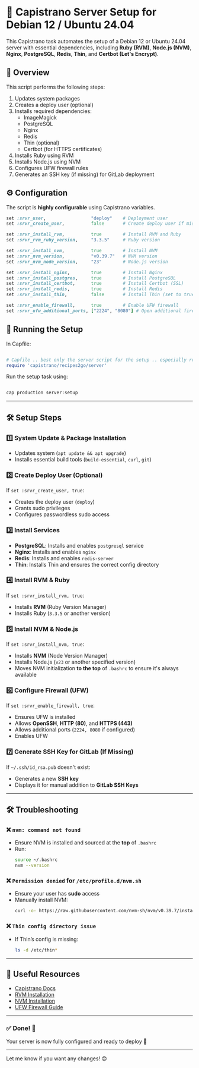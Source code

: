 # 🚀 Capistrano Server Setup for Debian 12 / Ubuntu 24.04

This Capistrano task automates the setup of a Debian 12 or Ubuntu 24.04 server with essential dependencies, including **Ruby (RVM)**, **Node.js (NVM)**, **Nginx**, **PostgreSQL**, **Redis**, **Thin**, and **Certbot (Let's Encrypt)**.

## 📜 Overview

This script performs the following steps:

1. Updates system packages
2. Creates a deploy user (optional)
3. Installs required dependencies:
   - ImageMagick
   - PostgreSQL
   - Nginx
   - Redis
   - Thin (optional)
   - Certbot (for HTTPS certificates)
4. Installs Ruby using RVM
5. Installs Node.js using NVM
6. Configures UFW firewall rules
7. Generates an SSH key (if missing) for GitLab deployment

## ⚙️ Configuration

The script is **highly configurable** using Capistrano variables.

```ruby
set :srvr_user,                 "deploy"    # Deployment user
set :srvr_create_user,          false       # Create deploy user if missing

set :srvr_install_rvm,          true        # Install RVM and Ruby
set :srvr_rvm_ruby_version,     "3.3.5"     # Ruby version

set :srvr_install_nvm,          true        # Install NVM
set :srvr_nvm_version,          "v0.39.7"   # NVM version
set :srvr_nvm_node_version,     "23"        # Node.js version

set :srvr_install_nginx,        true        # Install Nginx
set :srvr_install_postgres,     true        # Install PostgreSQL
set :srvr_install_certbot,      true        # Install Certbot (SSL)
set :srvr_install_redis,        true        # Install Redis
set :srvr_install_thin,         false       # Install Thin (set to true if needed)

set :srvr_enable_firewall,      true        # Enable UFW firewall
set :srvr_ufw_additional_ports, ["2224", "8080"] # Open additional firewall ports
```

## 🚀 Running the Setup

In Capfile:
```ruby

# Capfile .. best only the server script for the setup .. especially rvm would lead to issues before setup is done
require 'capistrano/recipes2go/server'

```

Run the setup task using:
```sh

cap production server:setup

```

---

## 🛠️ Setup Steps

### 1️⃣ System Update & Package Installation

- Updates system (`apt update && apt upgrade`)
- Installs essential build tools (`build-essential`, `curl`, `git`)

### 2️⃣ Create Deploy User (Optional)

If `set :srvr_create_user, true`:
- Creates the deploy user (`deploy`)
- Grants sudo privileges
- Configures passwordless sudo access

### 3️⃣ Install Services

- **PostgreSQL**: Installs and enables `postgresql` service
- **Nginx**: Installs and enables `nginx`
- **Redis**: Installs and enables `redis-server`
- **Thin**: Installs Thin and ensures the correct config directory

### 4️⃣ Install RVM & Ruby

If `set :srvr_install_rvm, true`:
- Installs **RVM** (Ruby Version Manager)
- Installs Ruby (`3.3.5` or another version)

### 5️⃣ Install NVM & Node.js

If `set :srvr_install_nvm, true`:
- Installs **NVM** (Node Version Manager)
- Installs Node.js (`v23` or another specified version)
- Moves NVM initialization **to the top** of `.bashrc` to ensure it's always available

### 6️⃣ Configure Firewall (UFW)

If `set :srvr_enable_firewall, true`:
- Ensures UFW is installed
- Allows **OpenSSH**, **HTTP (80)**, and **HTTPS (443)**
- Allows additional ports (`2224, 8080` if configured)
- Enables UFW

### 7️⃣ Generate SSH Key for GitLab (If Missing)

If `~/.ssh/id_rsa.pub` doesn't exist:
- Generates a new **SSH key**
- Displays it for manual addition to **GitLab SSH Keys**

---

## 🛠️ Troubleshooting

### ❌ `nvm: command not found`
- Ensure NVM is installed and sourced at the **top** of `.bashrc`
- Run:
  ```sh
  source ~/.bashrc
  nvm --version
  ```

### ❌ `Permission denied` for `/etc/profile.d/nvm.sh`
- Ensure your user has **sudo** access
- Manually install NVM:
  ```sh
  curl -o- https://raw.githubusercontent.com/nvm-sh/nvm/v0.39.7/install.sh | bash
  ```

### ❌ `Thin config directory issue`
- If Thin’s config is missing:
  ```sh
  ls -d /etc/thin*
  ```

---

## 🔗 Useful Resources

- [Capistrano Docs](https://capistranorb.com/documentation/getting-started/)
- [RVM Installation](https://rvm.io/)
- [NVM Installation](https://github.com/nvm-sh/nvm)
- [UFW Firewall Guide](https://wiki.ubuntu.com/UncomplicatedFirewall)

---

### ✅ **Done!** 🎉  
Your server is now fully configured and ready to deploy 🚀

---

Let me know if you want any changes! 😊